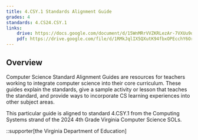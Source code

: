 ```yaml
---
title: 4.CSY.1 Standards Alignment Guide
grades: 4
standards: 4.CS24.CSY.1
links:
    drive: https://docs.google.com/document/d/15WnMRrVVZKRLezAr-7VXUu9qr7dGNsCB5Jszs2yg51E/edit?usp=drive_link
    pdf: https://drive.google.com/file/d/1RMkJqlIX5QXutK94fbxOPEcchY6Orxro/view?usp=drive_link
---
```


## Overview

Computer Science Standard Alignment Guides are resources for teachers working to integrate computer science into their core curriculum. These guides explain the standards, give a sample activity or lesson that teaches the standard, and provide ways to incorporate CS learning experiences into other subject areas. 

This particular guide is aligned to standard 4.CSY.1 from the Computing Systems strand of the 2024 4th Grade Virginia Computer Science SOLs.

::supporter[the Virginia Department of Education]